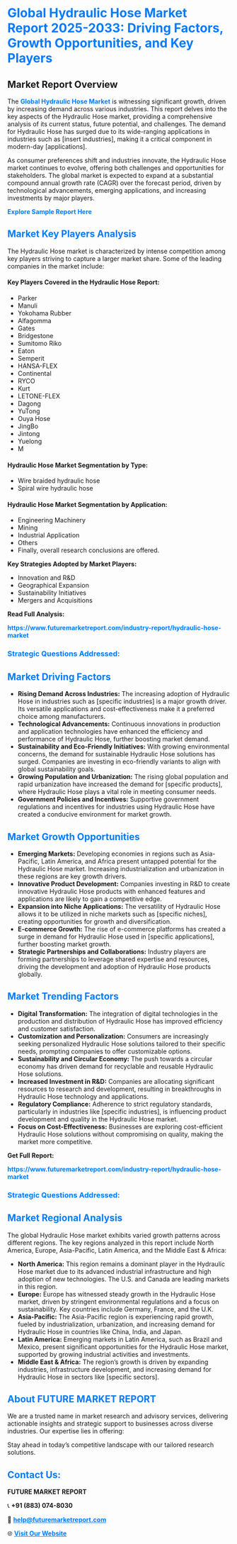 <h1 style="color: #007BFF;">Global Hydraulic Hose Market Report 2025-2033: Driving Factors, Growth Opportunities, and Key Players</h1>

<section id="overview">
<h2>Market Report Overview</h2>
<p>The <a href="https://www.futuremarketreport.com/industry-report/hydraulic-hose-market" style="color: #007BFF; text-decoration: none;"><strong>Global Hydraulic Hose Market</strong></a> is witnessing significant growth, driven by increasing demand across various industries. This report delves into the key aspects of the Hydraulic Hose market, providing a comprehensive analysis of its current status, future potential, and challenges. The demand for Hydraulic Hose has surged due to its wide-ranging applications in industries such as [insert industries], making it a critical component in modern-day [applications].</p>
<p>As consumer preferences shift and industries innovate, the Hydraulic Hose market continues to evolve, offering both challenges and opportunities for stakeholders. The global market is expected to expand at a substantial compound annual growth rate (CAGR) over the forecast period, driven by technological advancements, emerging applications, and increasing investments by major players.</p>
</section>

<section id="overview">
<p><a href="https://www.futuremarketreport.com/request-sample/reportId=76359" style="color: #007BFF; text-decoration: none;"><strong>Explore Sample Report Here</strong></a></p>
</section>

<section id="key-players">
<h2 style="color: #007BFF;">Market Key Players Analysis</h2>
<p>The Hydraulic Hose market is characterized by intense competition among key players striving to capture a larger market share. Some of the leading companies in the market include:</p>
<h4>Key Players Covered in the Hydraulic Hose Report:</h4>
<ul><li>Parker</li><li>Manuli</li><li>Yokohama Rubber</li><li>Alfagomma</li><li>Gates</li><li>Bridgestone</li><li>Sumitomo Riko</li><li>Eaton</li><li>Semperit</li><li>HANSA-FLEX</li><li>Continental</li><li>RYCO</li><li>Kurt</li><li>LETONE-FLEX</li><li>Dagong</li><li>YuTong</li><li>Ouya Hose</li><li>JingBo</li><li>Jintong</li><li>Yuelong</li><li>M</li></ul>
<h4>Hydraulic Hose Market Segmentation by Type:</h4>
<ul><li>Wire braided hydraulic hose</li><li>Spiral wire hydraulic hose</li></ul>

<h4>Hydraulic Hose Market Segmentation by Application:</h4>
<ul><li>Engineering Machinery</li><li>Mining</li><li>Industrial Application</li><li>Others</li><li>Finally, overall research conclusions are offered.</li></ul>
<p><strong>Key Strategies Adopted by Market Players:</strong></p>
<ul>
<li>Innovation and R&D</li>
<li>Geographical Expansion</li>
<li>Sustainability Initiatives</li>
<li>Mergers and Acquisitions</li>
</ul>
</section>

<section>
<p><strong>Read Full Analysis: </strong></p><a href="https://www.futuremarketreport.com/industry-report/hydraulic-hose-market" style="color: #007BFF; text-decoration: none;"><strong>https://www.futuremarketreport.com/industry-report/hydraulic-hose-market</strong></a>
<h3 style="color: #007BFF;">Strategic Questions Addressed:</h3>
</section>

<section id="driving-factors">
<h2 style="color: #007BFF;">Market Driving Factors</h2>
<ul>
<li><strong>Rising Demand Across Industries:</strong> The increasing adoption of Hydraulic Hose in industries such as [specific industries] is a major growth driver. Its versatile applications and cost-effectiveness make it a preferred choice among manufacturers.</li>
<li><strong>Technological Advancements:</strong> Continuous innovations in production and application technologies have enhanced the efficiency and performance of Hydraulic Hose, further boosting market demand.</li>
<li><strong>Sustainability and Eco-Friendly Initiatives:</strong> With growing environmental concerns, the demand for sustainable Hydraulic Hose solutions has surged. Companies are investing in eco-friendly variants to align with global sustainability goals.</li>
<li><strong>Growing Population and Urbanization:</strong> The rising global population and rapid urbanization have increased the demand for [specific products], where Hydraulic Hose plays a vital role in meeting consumer needs.</li>
<li><strong>Government Policies and Incentives:</strong> Supportive government regulations and incentives for industries using Hydraulic Hose have created a conducive environment for market growth.</li>
</ul>
</section>

<section id="growth-opportunities">
<h2 style="color: #007BFF;">Market Growth Opportunities</h2>
<ul>
<li><strong>Emerging Markets:</strong> Developing economies in regions such as Asia-Pacific, Latin America, and Africa present untapped potential for the Hydraulic Hose market. Increasing industrialization and urbanization in these regions are key growth drivers.</li>
<li><strong>Innovative Product Development:</strong> Companies investing in R&D to create innovative Hydraulic Hose products with enhanced features and applications are likely to gain a competitive edge.</li>
<li><strong>Expansion into Niche Applications:</strong> The versatility of Hydraulic Hose allows it to be utilized in niche markets such as [specific niches], creating opportunities for growth and diversification.</li>
<li><strong>E-commerce Growth:</strong> The rise of e-commerce platforms has created a surge in demand for Hydraulic Hose used in [specific applications], further boosting market growth.</li>
<li><strong>Strategic Partnerships and Collaborations:</strong> Industry players are forming partnerships to leverage shared expertise and resources, driving the development and adoption of Hydraulic Hose products globally.</li>
</ul>
</section>

<section id="trending-factors">
<h2 style="color: #007BFF;">Market Trending Factors</h2>
<ul>
<li><strong>Digital Transformation:</strong> The integration of digital technologies in the production and distribution of Hydraulic Hose has improved efficiency and customer satisfaction.</li>
<li><strong>Customization and Personalization:</strong> Consumers are increasingly seeking personalized Hydraulic Hose solutions tailored to their specific needs, prompting companies to offer customizable options.</li>
<li><strong>Sustainability and Circular Economy:</strong> The push towards a circular economy has driven demand for recyclable and reusable Hydraulic Hose solutions.</li>
<li><strong>Increased Investment in R&D:</strong> Companies are allocating significant resources to research and development, resulting in breakthroughs in Hydraulic Hose technology and applications.</li>
<li><strong>Regulatory Compliance:</strong> Adherence to strict regulatory standards, particularly in industries like [specific industries], is influencing product development and quality in the Hydraulic Hose market.</li>
<li><strong>Focus on Cost-Effectiveness:</strong> Businesses are exploring cost-efficient Hydraulic Hose solutions without compromising on quality, making the market more competitive.</li>
</ul>
</section>

<section>
<p><strong>Get Full Report: </strong></p><a href="https://www.futuremarketreport.com/industry-report/hydraulic-hose-market" style="color: #007BFF; text-decoration: none;"><strong>https://www.futuremarketreport.com/industry-report/hydraulic-hose-market</strong></a>
<h3 style="color: #007BFF;">Strategic Questions Addressed:</h3>
</section>


<section id="regional-analysis">
<h2 style="color: #007BFF;">Market Regional Analysis</h2>
<p>The global Hydraulic Hose market exhibits varied growth patterns across different regions. The key regions analyzed in this report include North America, Europe, Asia-Pacific, Latin America, and the Middle East & Africa:</p>
<ul>
<li><strong>North America:</strong> This region remains a dominant player in the Hydraulic Hose market due to its advanced industrial infrastructure and high adoption of new technologies. The U.S. and Canada are leading markets in this region.</li>
<li><strong>Europe:</strong> Europe has witnessed steady growth in the Hydraulic Hose market, driven by stringent environmental regulations and a focus on sustainability. Key countries include Germany, France, and the U.K.</li>
<li><strong>Asia-Pacific:</strong> The Asia-Pacific region is experiencing rapid growth, fueled by industrialization, urbanization, and increasing demand for Hydraulic Hose in countries like China, India, and Japan.</li>
<li><strong>Latin America:</strong> Emerging markets in Latin America, such as Brazil and Mexico, present significant opportunities for the Hydraulic Hose market, supported by growing industrial activities and investments.</li>
<li><strong>Middle East & Africa:</strong> The region’s growth is driven by expanding industries, infrastructure development, and increasing demand for Hydraulic Hose in sectors like [specific sectors].</li>
</ul>
</section>

<footer>
<h2 style="color: #007BFF;">About FUTURE MARKET REPORT</h2>
<p>We are a trusted name in market research and advisory services, delivering actionable insights and strategic support to businesses across diverse industries. Our expertise lies in offering:</p>

<p>Stay ahead in today’s competitive landscape with our tailored research solutions.</p>

<h2 style="color: #007BFF;">Contact Us:</h2>
<p><strong>FUTURE MARKET REPORT</strong></p>
<p>📞 <strong>+91 (883) 074-8030</strong></p>
<p>📧 <strong><a href="mailto:help@futuremarketreport.com" style="color: #007BFF;">help@futuremarketreport.com</a></strong></p>
<p>🌐 <strong><a href="https://www.futuremarketreport.com/" style="color: #007BFF;">Visit Our Website</a></strong></p>
</footer>